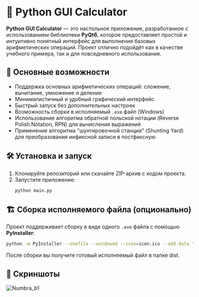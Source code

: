# 🧮 Python GUI Calculator

**Python GUI Calculator** — это настольное приложение, разработанное с использованием библиотеки **PyQt6**, которое предоставляет простой и интуитивно понятный интерфейс для выполнения базовых арифметических операций. Проект отлично подойдёт как в качестве учебного примера, так и для повседневного использования.

## 🚀 Основные возможности

- Поддержка основных арифметических операций: сложение, вычитание, умножение и деление  
- Минималистичный и удобный графический интерфейс  
- Быстрый запуск без дополнительных настроек  
- Возможность сборки в исполняемый `.exe` файл (Windows)
- Использование алгоритма обратной польской нотации (Reverse Polish Notation, RPN) для вычисления выражений  
- Применение алгоритма "шунтировочной станции" (Shunting Yard) для преобразования инфиксной записи в постфиксную

## 🛠️ Установка и запуск

1. Клонируйте репозиторий или скачайте ZIP-архив с кодом проекта.
2. Запустите приложение:
    ```bash
    python main.py
    ```

## 🏗️ Сборка исполняемого файла (опционально)

Проект поддерживает сборку в виде одного `.exe` файла с помощью **PyInstaller**:

```bash
python -m PyInstaller --onefile --windowed --icon=icon.ico --add-data "icon.ico;." main.py
```
После сборки вы получите готовый исполняемый файл в папке dist.

## 📸 Скриншоты

![Numbra_b1](https://github.com/user-attachments/assets/a22a7f6c-c88e-404b-8300-e3bbe0fa1e41)
